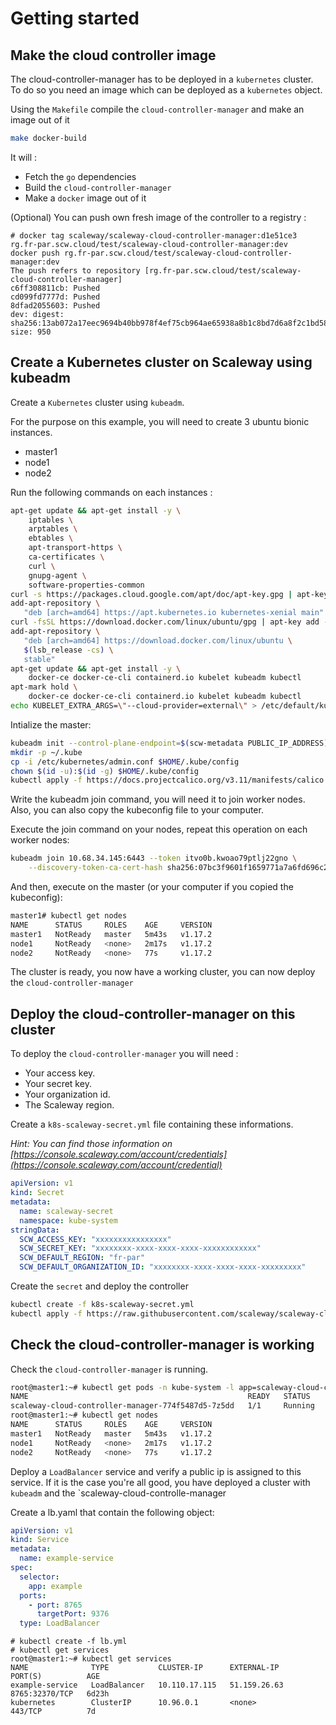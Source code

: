 # Getting started

## Make the cloud controller image

The cloud-controller-manager has to be deployed in a `kubernetes` cluster. To do so you need an image which can be deployed as a `kubernetes` object.

Using the `Makefile` compile the `cloud-controller-manager` and make an image out of it

```bash
make docker-build
```

It will :

- Fetch the `go` dependencies
- Build the `cloud-controller-manager`
- Make a `docker` image out of it

(Optional) You can push own fresh image of the controller to a registry :

```
# docker tag scaleway/scaleway-cloud-controller-manager:d1e51ce3 rg.fr-par.scw.cloud/test/scaleway-cloud-controller-manager:dev
docker push rg.fr-par.scw.cloud/test/scaleway-cloud-controller-manager:dev
The push refers to repository [rg.fr-par.scw.cloud/test/scaleway-cloud-controller-manager]
c6ff308811cb: Pushed 
cd099fd7777d: Pushed 
8dfad2055603: Pushed 
dev: digest: sha256:13ab072a17eec9694b40bb978f4ef75cb964ae65938a8b1c8bd7d6a8f2c1bd58 size: 950
```

## Create a Kubernetes cluster on Scaleway using kubeadm

Create a `Kubernetes` cluster using `kubeadm`.

For the purpose on this example, you will need to create 3 ubuntu bionic instances.

- master1
- node1
- node2

Run the following commands on each instances :

```bash
apt-get update && apt-get install -y \
    iptables \
    arptables \
    ebtables \
    apt-transport-https \
    ca-certificates \
    curl \
    gnupg-agent \
    software-properties-common
curl -s https://packages.cloud.google.com/apt/doc/apt-key.gpg | apt-key add -
add-apt-repository \
   "deb [arch=amd64] https://apt.kubernetes.io kubernetes-xenial main"
curl -fsSL https://download.docker.com/linux/ubuntu/gpg | apt-key add -
add-apt-repository \
   "deb [arch=amd64] https://download.docker.com/linux/ubuntu \
   $(lsb_release -cs) \
   stable"
apt-get update && apt-get install -y \
    docker-ce docker-ce-cli containerd.io kubelet kubeadm kubectl
apt-mark hold \
    docker-ce docker-ce-cli containerd.io kubelet kubeadm kubectl
echo KUBELET_EXTRA_ARGS=\"--cloud-provider=external\" > /etc/default/kubelet
```

Intialize the master:

```bash
kubeadm init --control-plane-endpoint=$(scw-metadata PUBLIC_IP_ADDRESS) --apiserver-cert-extra-sans=$(scw-metadata PUBLIC_IP_ADDRESS)
mkdir -p ~/.kube
cp -i /etc/kubernetes/admin.conf $HOME/.kube/config
chown $(id -u):$(id -g) $HOME/.kube/config
kubectl apply -f https://docs.projectcalico.org/v3.11/manifests/calico.yaml
```

Write the kubeadm join command, you will need it to join worker nodes. Also, you can also copy the kubeconfig file to your computer.

Execute the join command on your nodes, repeat this operation on each worker nodes:

```bash
kubeadm join 10.68.34.145:6443 --token itvo0b.kwoao79ptlj22gno \
    --discovery-token-ca-cert-hash sha256:07bc3f9601f1659771a7a6fd696c2969cbc757b088ec752ba95d5a42c06ed91f 
```

And then, execute on the master (or your computer if you copied the kubeconfig):

```bash
master1# kubectl get nodes
NAME      STATUS     ROLES    AGE     VERSION
master1   NotReady   master   5m43s   v1.17.2
node1     NotReady   <none>   2m17s   v1.17.2
node2     NotReady   <none>   77s     v1.17.2
```

The cluster is ready, you now have a working cluster, you can now deploy the `cloud-controller-manager`

## Deploy the cloud-controller-manager on this cluster

To deploy the `cloud-controller-manager` you will need :
* Your access key.
* Your secret key.
* Your organization id.
* The Scaleway region.

Create a `k8s-scaleway-secret.yml` file containing these informations.

_Hint: You can find those information on [https://console.scaleway.com/account/credentials](https://console.scaleway.com/account/credential)_

```yaml
apiVersion: v1
kind: Secret
metadata:
  name: scaleway-secret
  namespace: kube-system
stringData:
  SCW_ACCESS_KEY: "xxxxxxxxxxxxxxxx"
  SCW_SECRET_KEY: "xxxxxxxx-xxxx-xxxx-xxxx-xxxxxxxxxxxx"
  SCW_DEFAULT_REGION: "fr-par"
  SCW_DEFAULT_ORGANIZATION_ID: "xxxxxxxx-xxxx-xxxx-xxxx-xxxxxxxxx"
```

Create the `secret` and deploy the controller

```bash
kubectl create -f k8s-scaleway-secret.yml
kubectl apply -f https://raw.githubusercontent.com/scaleway/scaleway-cloud-controller-manager/master/examples/k8s-scaleway-ccm-latest.yml
```

## Check the cloud-controller-manager is working

Check the `cloud-controller-manager` is running.

```bash
root@master1:~# kubectl get pods -n kube-system -l app=scaleway-cloud-controller-manager
NAME                                                 READY   STATUS    RESTARTS   AGE
scaleway-cloud-controller-manager-774f5487d5-7z5dd   1/1     Running   7          3m
root@master1:~# kubectl get nodes
NAME      STATUS     ROLES    AGE     VERSION
master1   NotReady   master   5m43s   v1.17.2
node1     NotReady   <none>   2m17s   v1.17.2
node2     NotReady   <none>   77s     v1.17.2
```

Deploy a `LoadBalancer` service and verify a public ip is assigned to this service. If it is the case you're all good, you have deployed a cluster with `kubeadm` and the `scaleway-cloud-controlle-manager

Create a lb.yaml that contain the following object:

```yaml
apiVersion: v1
kind: Service
metadata:
  name: example-service
spec:
  selector:
    app: example
  ports:
    - port: 8765
      targetPort: 9376
  type: LoadBalancer
```

```
# kubectl create -f lb.yml
# kubectl get services
root@master1:~# kubectl get services
NAME              TYPE           CLUSTER-IP      EXTERNAL-IP    PORT(S)          AGE
example-service   LoadBalancer   10.110.17.115   51.159.26.63   8765:32370/TCP   6d23h
kubernetes        ClusterIP      10.96.0.1       <none>         443/TCP          7d
```
